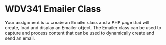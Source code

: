 # WDV341 Emailer Class
Your assignment is to create an Emailer class and a PHP page that will create, load and display an Emailer object.  The Emailer class can be used to capture and process content that can be used to dynamically create and send an email.  